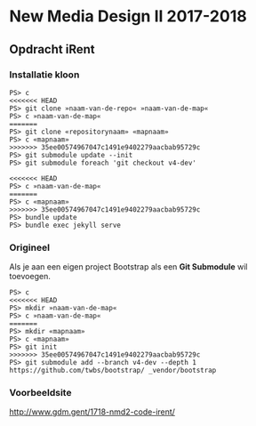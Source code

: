 New Media Design II 2017-2018
=============================

Opdracht iRent
--------------

### Installatie kloon

```
PS> c
<<<<<<< HEAD
PS> git clone »naam-van-de-repo« »naam-van-de-map«
PS> c »naam-van-de-map«
=======
PS> git clone «repositorynaam» «mapnaam»
PS> c «mapnaam»
>>>>>>> 35ee00574967047c1491e9402279aacbab95729c
PS> git submodule update --init
PS> git submodule foreach 'git checkout v4-dev'
```


```
<<<<<<< HEAD
PS> c »naam-van-de-map«
=======
PS> c «mapnaam»
>>>>>>> 35ee00574967047c1491e9402279aacbab95729c
PS> bundle update
PS> bundle exec jekyll serve
```

### Origineel

Als je aan een eigen project Bootstrap als een **Git Submodule** wil toevoegen.

```
PS> c
<<<<<<< HEAD
PS> mkdir »naam-van-de-map«
PS> c »naam-van-de-map«
=======
PS> mkdir «mapnaam»
PS> c «mapnaam»
PS> git init
>>>>>>> 35ee00574967047c1491e9402279aacbab95729c
PS> git submodule add --branch v4-dev --depth 1 https://github.com/twbs/bootstrap/ _vendor/bootstrap
```

### Voorbeeldsite

<http://www.gdm.gent/1718-nmd2-code-irent/>